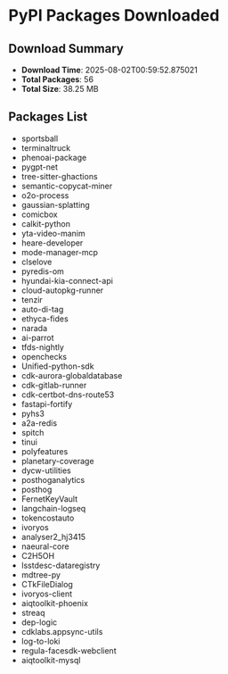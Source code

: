 # PyPI Packages Downloaded

## Download Summary
- **Download Time**: 2025-08-02T00:59:52.875021
- **Total Packages**: 56
- **Total Size**: 38.25 MB

## Packages List
- sportsball
- terminaltruck
- phenoai-package
- pygpt-net
- tree-sitter-ghactions
- semantic-copycat-miner
- o2o-process
- gaussian-splatting
- comicbox
- calkit-python
- yta-video-manim
- heare-developer
- mode-manager-mcp
- clselove
- pyredis-om
- hyundai-kia-connect-api
- cloud-autopkg-runner
- tenzir
- auto-di-tag
- ethyca-fides
- narada
- ai-parrot
- tfds-nightly
- openchecks
- Unified-python-sdk
- cdk-aurora-globaldatabase
- cdk-gitlab-runner
- cdk-certbot-dns-route53
- fastapi-fortify
- pyhs3
- a2a-redis
- spitch
- tinui
- polyfeatures
- planetary-coverage
- dycw-utilities
- posthoganalytics
- posthog
- FernetKeyVault
- langchain-logseq
- tokencostauto
- ivoryos
- analyser2_hj3415
- naeural-core
- C2H5OH
- lsstdesc-dataregistry
- mdtree-py
- CTkFileDialog
- ivoryos-client
- aiqtoolkit-phoenix
- streaq
- dep-logic
- cdklabs.appsync-utils
- log-to-loki
- regula-facesdk-webclient
- aiqtoolkit-mysql
